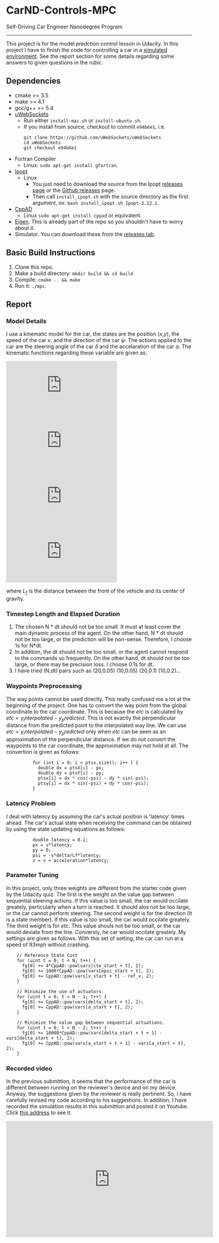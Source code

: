 # CarND-Controls-MPC
Self-Driving Car Engineer Nanodegree Program

---
This project is for the model predction control lesson in Udacity. In this project I have to finish the code for controlling a car in a [simulated environment](https://github.com/udacity/self-driving-car-sim/releases). See the report section for some details regarding some answers to given questions in the rubic.

## Dependencies

* cmake >= 3.5
* make >= 4.1
* gcc/g++ >= 5.4
* [uWebSockets](https://github.com/uWebSockets/uWebSockets)
  * Run either `install-mac.sh` or `install-ubuntu.sh`.
  * If you install from source, checkout to commit `e94b6e1`, i.e.
    ```
    git clone https://github.com/uWebSockets/uWebSockets 
    cd uWebSockets
    git checkout e94b6e1
    ```
* Fortran Compiler
  * Linux: `sudo apt-get install gfortran`.
* [Ipopt](https://projects.coin-or.org/Ipopt)
  * Linux
    * You just need to download the source from the Ipopt [releases page](https://www.coin-or.org/download/source/Ipopt/) or the [Github releases](https://github.com/coin-or/Ipopt/releases) page.
    * Then call `install_ipopt.sh` with the source directory as the first argument, ex: `bash install_ipopt.sh Ipopt-3.12.1`. 
* [CppAD](https://www.coin-or.org/CppAD/)
  * Linux `sudo apt-get install cppad` or equivalent.
* [Eigen](http://eigen.tuxfamily.org/index.php?title=Main_Page). This is already part of the repo so you shouldn't have to worry about it.
* Simulator. You can download these from the [releases tab](https://github.com/udacity/self-driving-car-sim/releases).

## Basic Build Instructions

1. Clone this repo.
2. Make a build directory: `mkdir build && cd build`
3. Compile: `cmake .. && make`
4. Run it: `./mpc`.

## Report

### Model Details

I use a kinematic model for the car, the states are the position (*x*,*y*), the speed of the car *v*, and the direction of the car $\psi$. The actions applied to the car are the steering angle of the car $\delta$ and the accelaration of the car *a*. The kinematic functions regarding these variable are given as:

![equation](http://latex.codecogs.com/gif.latex?%24%24x_%7Bt%2B1%7D%3Dx_t%2Bv_t%5Ccos%28%5Cpsi_t%29%7Bdt%7D%24%24)
![equation](http://latex.codecogs.com/gif.latex?%24%24y_%7Bt%2B1%7D%3Dy_t%2Bv_t%5Csin%28%5Cpsi_t%29%7Bdt%7D%24%24)
![equation](http://latex.codecogs.com/gif.latex?%24%24%5Cpsi_%7Bt%2B1%7D%3D%5Cpsi_t%2B%7BL_f%7D%7Bv_t%7D%5Cdelta%7Bdt%7D%24%24)
![equation](http://latex.codecogs.com/gif.latex?%24%24v_%7Bt%2B1%7D%3Dv_t%2B%7Ba_t%7D%7Bdt%7D%24%24)

where $L_f$ is the distance between the front of the vehicle and its center of gravity.

### Timestep Length and Elapsed Duration

1. The chosen N * dt should not be too small. It must at least cover the main dynamic process of the agent. On the other hand, N * dt should not be too large, or the prediction will be non-sense. Therefore, I choose 1s for N*dt.
2. In addition, the dt should not be too small, or the agent cannot respond to the commands so frequently. On the other hand, dt should not be too large, or there may be precision loss. I choose 0.1s for dt.
3. I have tried (N,dt) pairs such as (20,0.05) (10,0.05) (20,0.1) (10,0.2)...

### Waypoints Preprocessing

The way points cannot be used directly. This really confused me a lot at the beginning of the project. One has to convert the way point from the global coordinate to the car coordinate. This is because the *etc* is calculated by $etc = y_interpolated - y_predicted$. This is not exactly the perpendicular distance from the predicted point to the interpolated way line. We can use $etc = y_interpolated - y_predicted$ only when *etc* can be seen as an approximation of the perpendicular distance. If we do not convert the waypoints to the car coordinate, the approximation may not hold at all. The convertion is given as follows:

```
          for (int i = 0; i < ptsx.size(); i++ ) {
            double dx = ptsX[i] - px;
            double dy = ptsY[i] - py;
            ptsx[i] = dx * cos(-psi) - dy * sin(-psi);
            ptsy[i] = dx * sin(-psi) + dy * cos(-psi);
          }
```

### Latency Problem

I deal with latency by assuming the car's actual position is 'latency' times ahead. The car's actual state when receiving the command can be obtained by using the state updating equations as follows:

```
          double latency = 0.1;
          px = v*latency;
          py = 0;
          psi = -v*delta/Lf*latency;
          v = v + acceleration*latency;
```

### Parameter Tuning

In this project, only three weights are different from the starter code given by the Udacity quiz. The first is the weight on the value gap between sequential steering actions. If this value is too small, the car would occilate greately, perticularly when a turn is reached. It should alos not be too large, or the car cannot perform steering. The second weight is for the direction (It is a state member). If this value is too small, the car would occilate greately. The third weight is for *etc*. This value shouls not be too small, or the car would deviate from the line. Conversly, he car would occilate greately. My settings are given as follows. With this set of setting, the car can run at a speed of 93mph without crashing.

```
    // Reference State Cost
    for (uint t = 0; t < N; t++) {
      fg[0] += 4*CppAD::pow(vars[cte_start + t], 2);
      fg[0] += 1000*CppAD::pow(vars[epsi_start + t], 2);
      fg[0] += CppAD::pow(vars[v_start + t] - ref_v, 2);
    }

    // Minimize the use of actuators.
    for (uint t = 0; t < N - 1; t++) {
      fg[0] += CppAD::pow(vars[delta_start + t], 2);
      fg[0] += CppAD::pow(vars[a_start + t], 2);
    }

    // Minimize the value gap between sequential actuations.
    for (uint t = 0; t < N - 2; t++) {
      fg[0] += 10000*CppAD::pow(vars[delta_start + t + 1] - vars[delta_start + t], 2);
      fg[0] += CppAD::pow(vars[a_start + t + 1] - vars[a_start + t], 2);
    }
```

### Recorded video

In the previous submittion, it seems that the performance of the car is different between running on the reviewer's device and on my device. Anyway, the suggestions given by the reviewer is really pertinent. So, I have carefully revised my code according to his suggestions. In addition, I have recorded the simulation results in this submittion and posted it on Youtube. Click [this address](https://youtu.be/svCiJ1t0-Ls) to see it.

<iframe width="560" height="315" src="https://www.youtube.com/embed/svCiJ1t0-Ls" frameborder="0" allowfullscreen></iframe>



